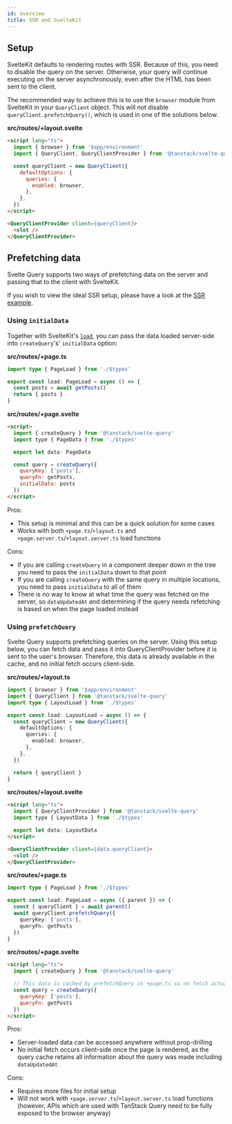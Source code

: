 ```yaml
---
id: overview
title: SSR and SvelteKit
---
```


## Setup

SvelteKit defaults to rendering routes with SSR. Because of this, you need to disable the query on the server. Otherwise, your query will continue executing on the server asynchronously, even after the HTML has been sent to the client.

The recommended way to achieve this is to use the `browser` module from SvelteKit in your `QueryClient` object. This will not disable `queryClient.prefetchQuery()`, which is used in one of the solutions below.

**src/routes/+layout.svelte**

```markdown
<script lang="ts">
  import { browser } from '$app/environment'
  import { QueryClient, QueryClientProvider } from '@tanstack/svelte-query'

  const queryClient = new QueryClient({
    defaultOptions: {
      queries: {
        enabled: browser,
      },
    },
  })
</script>

<QueryClientProvider client={queryClient}>
  <slot />
</QueryClientProvider>
```

## Prefetching data

Svelte Query supports two ways of prefetching data on the server and passing that to the client with SvelteKit.

If you wish to view the ideal SSR setup, please have a look at the [SSR example](../examples/svelte/ssr).


### Using `initialData`

Together with SvelteKit's [`load`](https://kit.svelte.dev/docs/load), you can pass the data loaded server-side into `createQuery`'s' `initialData` option:

**src/routes/+page.ts**
```ts
import type { PageLoad } from './$types'

export const load: PageLoad = async () => {
  const posts = await getPosts()
  return { posts }
}
```

**src/routes/+page.svelte**
```markdown
<script>
  import { createQuery } from '@tanstack/svelte-query'
  import type { PageData } from './$types'

  export let data: PageData

  const query = createQuery({
    queryKey: ['posts'],
    queryFn: getPosts,
    initialData: posts
  })
</script>
```

Pros:

- This setup is minimal and this can be a quick solution for some cases
- Works with both `+page.ts`/`+layout.ts` and `+page.server.ts`/`+layout.server.ts` load functions

Cons:

- If you are calling `createQuery` in a component deeper down in the tree you need to pass the `initialData` down to that point
- If you are calling `createQuery` with the same query in multiple locations, you need to pass `initialData` to all of them
- There is no way to know at what time the query was fetched on the server, so `dataUpdatedAt` and determining if the query needs refetching is based on when the page loaded instead

### Using `prefetchQuery`

Svelte Query supports prefetching queries on the server. Using this setup below, you can fetch data and pass it into QueryClientProvider before it is sent to the user's browser. Therefore, this data is already available in the cache, and no initial fetch occurs client-side.

**src/routes/+layout.ts**

```ts
import { browser } from '$app/environment'
import { QueryClient } from '@tanstack/svelte-query'
import type { LayoutLoad } from './$types'

export const load: LayoutLoad = async () => {
  const queryClient = new QueryClient({
    defaultOptions: {
      queries: {
        enabled: browser,
      },
    },
  })

  return { queryClient }
}
```

**src/routes/+layout.svelte**

```markdown
<script lang="ts">
  import { QueryClientProvider } from '@tanstack/svelte-query'
  import type { LayoutData } from './$types'

  export let data: LayoutData
</script>

<QueryClientProvider client={data.queryClient}>
  <slot />
</QueryClientProvider>
```

**src/routes/+page.ts**

```ts
import type { PageLoad } from './$types'

export const load: PageLoad = async ({ parent }) => {
  const { queryClient } = await parent()
  await queryClient.prefetchQuery({
    queryKey: ['posts'],
    queryFn: getPosts
  })
}
```

**src/routes/+page.svelte**

```markdown
<script lang="ts">
  import { createQuery } from '@tanstack/svelte-query'

  // This data is cached by prefetchQuery in +page.ts so no fetch actually happens here
  const query = createQuery({
    queryKey: ['posts'],
    queryFn: getPosts
  })
</script>
```

Pros:

- Server-loaded data can be accessed anywhere without prop-drilling
- No initial fetch occurs client-side once the page is rendered, as the query cache retains all information about the query was made including `dataUpdatedAt`

Cons:

- Requires more files for initial setup
- Will not work with `+page.server.ts`/`+layout.server.ts` load functions (however, APIs which are used with TanStack Query need to be fully exposed to the browser anyway)
